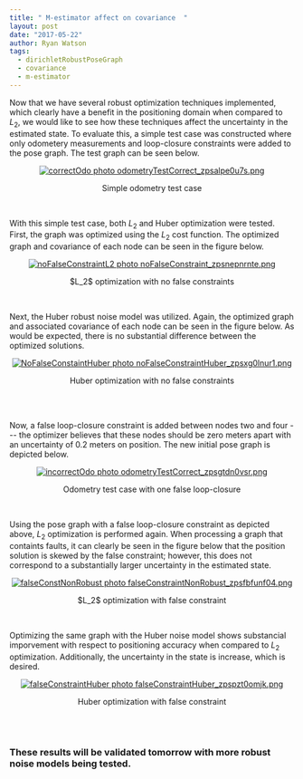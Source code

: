 ```yaml
---
title: " M-estimator affect on covariance  "
layout: post
date: "2017-05-22"
author: Ryan Watson 
tags:
  - dirichletRobustPoseGraph
  - covariance
  - m-estimator
---
```


Now that we have several robust optimization techniques implemented, which clearly have a benefit in the positioning domain when compared to $L_2$, we would like to see how these techniques affect the uncertainty in the estimated state. To evaluate this, a simple test case was constructed where only odometery measurements and loop-closure constraints were added to the pose graph. The test graph can be seen below.



<p align="center">
<a href="https://lh3.googleusercontent.com/aixcfgNMiZVCxO8YGggkP6HkzCNatZ6zH0ziYT1MwoDYDT75o7ffpwKgvE-eI_mSHzznfAhdRjl-PKtQnDoY_sMf11Xj1qyikt5aM1xHmRNMUu3LvDkiP5pOwexU3q-i4pRDN_UbHg=w630-h331-no" target="_blank"><img src="https://lh3.googleusercontent.com/aixcfgNMiZVCxO8YGggkP6HkzCNatZ6zH0ziYT1MwoDYDT75o7ffpwKgvE-eI_mSHzznfAhdRjl-PKtQnDoY_sMf11Xj1qyikt5aM1xHmRNMUu3LvDkiP5pOwexU3q-i4pRDN_UbHg=w630-h331-no" border="0" alt="correctOdo photo odometryTestCorrect_zpsalpe0u7s.png"/></a>
</p>
<p align = "center">
Simple odometry test case 
</p>
<br>

With this simple test case, both $L_2$ and Huber optimization were tested. First, the graph was optimized using the $L_2$ cost function. The optimized graph and covariance of each node can be seen in the figure below.  


<p align="center">
<a href="https://lh3.googleusercontent.com/nD666DwU1YTBNPhjQRwWggT93eCIzobFxrXEuQJPFPJVy9oD0rXZ0YqKss4wkw-lWjj5N6VO43cAo9GVEtIo8z7gktdgLlTl1HrSSk1TFAgKs_gYwAMte3no7et6IE_2lZ96OAPGug=w630-h331-no" target="_blank"><img src="https://lh3.googleusercontent.com/nD666DwU1YTBNPhjQRwWggT93eCIzobFxrXEuQJPFPJVy9oD0rXZ0YqKss4wkw-lWjj5N6VO43cAo9GVEtIo8z7gktdgLlTl1HrSSk1TFAgKs_gYwAMte3no7et6IE_2lZ96OAPGug=w630-h331-no" border="0" alt="noFalseConstraintL2 photo noFalseConstraint_zpsnepnrnte.png"/></a>
</p>
<p align="center">
$L_2$ optimization with no false constraints 
</p>
<br>


Next, the Huber robust noise model was utilized. Again, the optimized graph and associated covariance of each node can be seen in the figure below. As would be expected, there is no substantial difference between the optimized solutions.


<p align="center">
<a href="https://lh3.googleusercontent.com/yt-jZMpT71nEs5PHd8f1apfalxAEHaUFBn-Yd-hpfYHV6KfRk20j6kenlMwfd3pDwFNO39OAHwJkSIFSN-LJ88i2Nzh2vR307NyU75eXCCTvAi3fJqLUzedW01YhItZ7ZvzvbweAoQ=w630-h331-no" target="_blank"><img src="https://lh3.googleusercontent.com/yt-jZMpT71nEs5PHd8f1apfalxAEHaUFBn-Yd-hpfYHV6KfRk20j6kenlMwfd3pDwFNO39OAHwJkSIFSN-LJ88i2Nzh2vR307NyU75eXCCTvAi3fJqLUzedW01YhItZ7ZvzvbweAoQ=w630-h331-no" border="0" alt="NoFalseConstaintHuber photo noFalseConstraintHuber_zpsxg0lnur1.png"/></a>
</p>
<p align="center">
Huber optimization with no false constraints 
</p>
<br><br>



Now, a false loop-closure constraint is added between nodes two and four --- the optimizer believes that these nodes should be zero meters apart with an uncertainty of 0.2 meters on position. The new initial pose graph is depicted below.


<p align="center">
<a href="https://lh3.googleusercontent.com/7eTw5aQx5E1VhMx4kHF1YsAcEBJLzqw8tWebU_gcNCF1sMKCWl0xBovRL4zY4XNS6rU8rJdNBjjB0auMyWUDJZDg01JsoFzbPwqUr7-Ss3T0YLvaZhAN0WxWKsCqSMBws1qyugNrUA=w630-h331-no" target="_blank"><img src="https://lh3.googleusercontent.com/7eTw5aQx5E1VhMx4kHF1YsAcEBJLzqw8tWebU_gcNCF1sMKCWl0xBovRL4zY4XNS6rU8rJdNBjjB0auMyWUDJZDg01JsoFzbPwqUr7-Ss3T0YLvaZhAN0WxWKsCqSMBws1qyugNrUA=w630-h331-no" border="0" alt="incorrectOdo photo odometryTestCorrect_zpsgtdn0vsr.png"/></a>
</p>
<p align="center">
Odometry test case with one false loop-closure 
</p>
<br>


Using the pose graph with a false loop-closure constraint as depicted above, $L_2$ optimization is performed again. When processing a graph that containts faults, it can clearly be seen in the figure below that the position solution is skewed by the false constraint; however, this does not correspond to a substantially larger uncertainty in the estimated state.

<p align="center">
<a href="https://lh3.googleusercontent.com/fcJyvs6YhOXDSgE_eODsINypmFzkHbp4Wnyz7KcmK16EdKkRbDUetjw0wNy4-XRpFND1WG4NwKCXpQl6chIgsufmYoOQaqp0mnkUK68rVJh49dN2Ry7WmrSGwEkpYpD8HJlJokjl4Q=w630-h331-no" target="_blank"><img src="https://lh3.googleusercontent.com/fcJyvs6YhOXDSgE_eODsINypmFzkHbp4Wnyz7KcmK16EdKkRbDUetjw0wNy4-XRpFND1WG4NwKCXpQl6chIgsufmYoOQaqp0mnkUK68rVJh49dN2Ry7WmrSGwEkpYpD8HJlJokjl4Q=w630-h331-no" border="0" alt="falseConstNonRobust photo falseConstraintNonRobust_zpsfbfunf04.png"/></a>
</p>
<p align="center">
$L_2$ optimization with false constraint
</p>
<br>

Optimizing the same graph with the Huber noise model shows substancial imporvement with respect to positioning accuracy when compared to $L_2$ optimization. Additionally, the uncertainty in the state is increase, which is desired. 

<p align="center">
<a href="https://lh3.googleusercontent.com/aSG8NSGkFhXBme8wCGDTkWA9UP0UKgxJmjCSnl9ljSQwEariP1LNMLqvuGhWc4eGlWQhlV-Hzxn1RsP7DlaKfIAX_7qSsRrnnP2nGtDkPPuWxwSbv849hRzAUHWJeIuQDpLViMB2pg=w630-h331-no" target="_blank"><img src="https://lh3.googleusercontent.com/aSG8NSGkFhXBme8wCGDTkWA9UP0UKgxJmjCSnl9ljSQwEariP1LNMLqvuGhWc4eGlWQhlV-Hzxn1RsP7DlaKfIAX_7qSsRrnnP2nGtDkPPuWxwSbv849hRzAUHWJeIuQDpLViMB2pg=w630-h331-no" border="0" alt="falseConstraintHuber photo falseConstraintHuber_zpspzt0omjk.png"/></a>
</p>
<p align="center">
Huber optimization with false constraint
</p>
<br> <br>

### These results will be validated tomorrow with more robust noise models being tested.

<br><br>
